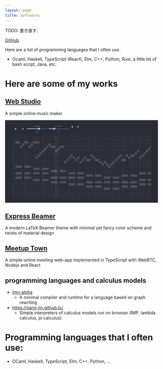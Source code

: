 ```yaml
---
layout: page
title: Softwares
---
```


TODO: 書き直す．

<!--
**sano-jin/sano-jin** is a ✨ _special_ ✨ repository because its `README.md` (this file) appears on your GitHub profile.

Here are some ideas to get you started:

- 🔭 I’m currently working on ...
- 🌱 I’m currently learning ...
- 👯 I’m looking to collaborate on ...
- 🤔 I’m looking for help with ...
- 💬 Ask me about ...
- 📫 How to reach me: ...
- 😄 Pronouns: ...
- ⚡ Fun fact: ...
-->

[GitHub](https://github.com/sano-jin)

Here are a list of programming languages that I often use.

- Ocaml,
  Haskell,
  TypeScript (React),
  Elm,
  C++,
  Python,
  Rust,
  a little bit of bash script,
  Java,
  etc.

# Here are some of my works

## [Web Studio](https://github.com/sano-jin/web-studio)

A simple online music maker

[![Demo](https://github.com/sano-jin/web-studio/blob/master/demo/canon-demo.png?raw=true)](https://online-studio.herokuapp.com/)

## [Express Beamer](https://github.com/sano-jin/express-beamer)

A modern LaTeX Beamer theme with minimal yet fancy color scheme and twists of material design

## [Meetup Town](https://github.com/sano-jin/meetup-town)

A simple online meeting web-app implemented in TypeScript with WebRTC, Nodejs and React

## programming languages and calculus models

- [lmn-alpha](https://github.com/sano-jin/lmn-alpha)
  - A minimal compiler and runtime for a language based on graph rewriting
- https://sano-jin.github.io/
  - Simple interpreters of calculus models run on browser (IMP, lambda calculus, pi calculus)

# Programming languages that I often use:

- OCaml, Haskell, TypeScript, Elm, C++, Python, ...
